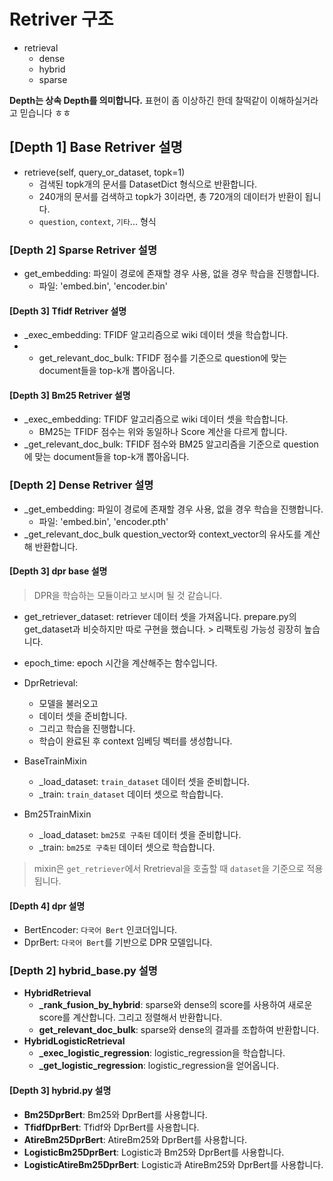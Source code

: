# Retriver 구조

- retrieval
    - dense
    - hybrid
    - sparse


**Depth는 상속 Depth를 의미합니다.** 표현이 좀 이상하긴 한데 찰떡같이 이해하실거라고 믿습니다 ㅎㅎ

## [Depth 1] Base Retriver 설명

- retrieve(self, query_or_dataset, topk=1)
    - 검색된 topk개의 문서를 DatasetDict 형식으로 반환합니다.
    - 240개의 문서를 검색하고 topk가 3이라면, 총 720개의 데이터가 반환이 됩니다.
    - `question`, `context`, `기타`... 형식

### [Depth 2] Sparse Retriver 설명

- get\_embedding: 파일이 경로에 존재할 경우 사용, 없을 경우 학습을 진행합니다.
    - 파일: 'embed.bin', 'encoder.bin'

#### [Depth 3] Tfidf Retriver 설명

- \_exec_embedding: TFIDF 알고리즘으로 wiki 데이터 셋을 학습합니다.
- - get_relevant_doc_bulk: TFIDF 점수를 기준으로 question에 맞는 document들을 top-k개 뽑아옵니다.

#### [Depth 3] Bm25 Retriver 설명

- \_exec_embedding: TFIDF 알고리즘으로 wiki 데이터 셋을 학습합니다.
    - BM25는 TFIDF 점수는 위와 동일하나 Score 계산을 다르게 합니다.
- \_get_relevant_doc_bulk: TFIDF 점수와 BM25 알고리즘을 기준으로 question에 맞는 document들을 top-k개 뽑아옵니다.

### [Depth 2] Dense Retriver 설명

- \_get_embedding: 파일이 경로에 존재할 경우 사용, 없을 경우 학습을 진행합니다.
    - 파일: 'embed.bin', 'encoder.pth'
- \_get_relevant_doc_bulk question_vector와 context_vector의 유사도를 계산해 반환합니다.

#### [Depth 3] dpr base 설명

> DPR을 학습하는 모듈이라고 보시며 될 것 같습니다.

- get_retriever_dataset: retriever 데이터 셋을 가져옵니다. prepare.py의 get_dataset과 비슷하지만 따로 구현을 했습니다. > 리팩토링 가능성 굉장히 높습니다.
- epoch_time: epoch 시간을 계산해주는 함수입니다.
- DprRetrieval: 
    - 모델을 불러오고
    - 데이터 셋을 준비합니다.
    - 그리고 학습을 진행합니다.
    - 학습이 완료된 후 context 임베딩 벡터를 생성합니다.

- BaseTrainMixin
    - \_load_dataset: `train_dataset` 데이터 셋을 준비합니다.
    - \_train: `train_dataset` 데이터 셋으로 학습합니다.

- Bm25TrainMixin
    - \_load_dataset: `bm25로 구축된` 데이터 셋을 준비합니다.
    - \_train: `bm25로 구축된` 데이터 셋으로 학습합니다.

> mixin은 `get_retriever`에서 Rretrieval을 호출할 때 `dataset`을 기준으로 적용됩니다.

#### [Depth 4] dpr 설명

- BertEncoder: `다국어 Bert` 인코더입니다.
- DprBert: `다국어 Bert`를 기반으로 DPR 모델입니다.

### [Depth 2] hybrid_base.py 설명

- **HybridRetrieval**
   - **\_rank_fusion_by_hybrid**: sparse와 dense의 score를 사용하여 새로운 score를 계산합니다. 그리고 정렬해서 반환합니다.
   - **get_relevant_doc_bulk**: sparse와 dense의 결과를 조합하여 반환합니다.
- **HybridLogisticRetrieval**
   - **_exec_logistic_regression**: logistic_regression을 학습합니다.
   - **_get_logistic_regression**: logistic_regression을 얻어옵니다.

#### [Depth 3] hybrid.py 설명

- **Bm25DprBert**: Bm25와 DprBert를 사용합니다.
- **TfidfDprBert**:  Tfidf와 DprBert를 사용합니다.
- **AtireBm25DprBert**: AtireBm25와 DprBert를 사용합니다.
- **LogisticBm25DprBert**: Logistic과 Bm25와 DprBert를 사용합니다.
- **LogisticAtireBm25DprBert**: Logistic과 AtireBm25와 DprBert를 사용합니다.
